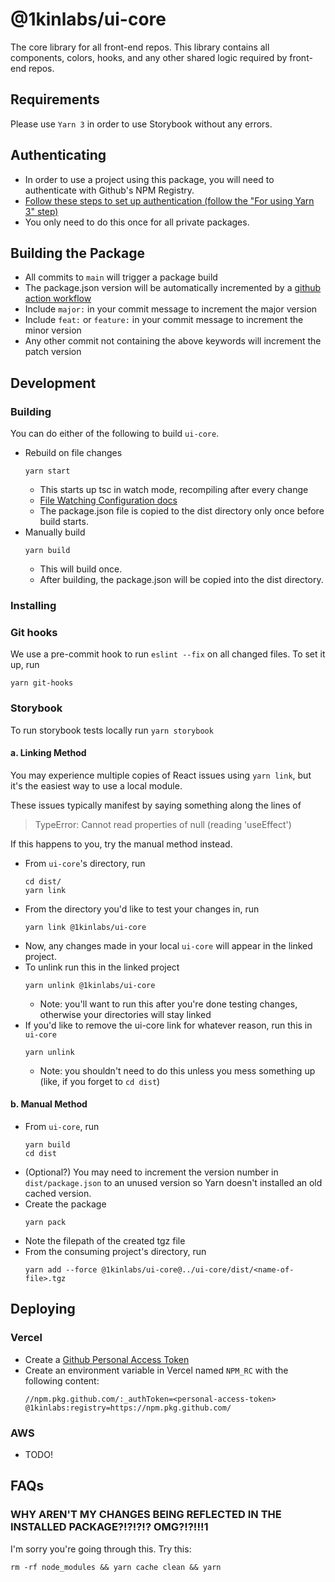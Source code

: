 # @1kinlabs/ui-core
The core library for all front-end repos. This library contains all components, colors, hooks, and any other shared logic required by front-end repos.

## Requirements
Please use `Yarn 3` in order to use Storybook without any errors. 

## Authenticating
* In order to use a project using this package, you will need to authenticate with Github's NPM Registry.
* [Follow these steps to set up authentication (follow the "For using Yarn 3" step)](https://1kin.atlassian.net/wiki/spaces/SD/pages/2686990/Github+NPM+Registry+Setup)
* You only need to do this once for all private packages.

## Building the Package
* All commits to `main` will trigger a package build
* The package.json version will be automatically incremented by a [github action workflow](https://github.com/phips28/gh-action-bump-version)
* Include `major:` in your commit message to increment the major version
* Include `feat:` or `feature:` in your commit message to increment the minor version
* Any other commit not containing the above keywords will increment the patch version

## Development
### Building
You can do either of the following to build `ui-core`.
* Rebuild on file changes
    ```
    yarn start
    ```
    - This starts up tsc in watch mode, recompiling after every change
    - [File Watching Configuration docs](https://www.typescriptlang.org/docs/handbook/configuring-watch.html)
    - The package.json file is copied to the dist directory only once before build starts.
* Manually build
    ```
    yarn build
    ```
    - This will build once.
    - After building, the package.json will be copied into the dist directory.

### Installing
### Git hooks
We use a pre-commit hook to run `eslint --fix` on all changed files.
To set it up, run
```
yarn git-hooks
```

### Storybook
To run storybook tests locally run `yarn storybook`

#### a. Linking Method
You may experience multiple copies of React issues using `yarn link`,
but it's the easiest way to use a local module.

These issues typically manifest by saying something along the lines of
> TypeError: Cannot read properties of null (reading 'useEffect')

If this happens to you, try the manual method instead.

* From `ui-core`'s directory, run
    ```
    cd dist/
    yarn link
    ```
* From the directory you'd like to test your changes in, run
    ```
    yarn link @1kinlabs/ui-core
    ```
* Now, any changes made in your local `ui-core` will appear in the linked project.
* To unlink run this in the linked project
    ```
    yarn unlink @1kinlabs/ui-core
    ```
    - Note: you'll want to run this after you're done testing changes, otherwise your directories will stay linked
* If you'd like to remove the ui-core link for whatever reason, run this in `ui-core`
    ```
    yarn unlink
    ```
    - Note: you shouldn't need to do this unless you mess something up
        (like, if you forget to `cd dist`)

#### b. Manual Method
* From `ui-core`, run
    ```
    yarn build
    cd dist
    ```
* (Optional?) You may need to increment the version number in `dist/package.json` to an unused version so Yarn doesn't installed an old cached version.
* Create the package
    ```
    yarn pack
    ```
* Note the filepath of the created tgz file
* From the consuming project's directory, run
    ```
    yarn add --force @1kinlabs/ui-core@../ui-core/dist/<name-of-file>.tgz
    ```

## Deploying
### Vercel
* Create a [Github Personal Access Token](https://docs.github.com/en/authentication/keeping-your-account-and-data-secure/managing-your-personal-access-tokens)
* Create an environment variable in Vercel named `NPM_RC` with the following content:
    ```
    //npm.pkg.github.com/:_authToken=<personal-access-token>
    @1kinlabs:registry=https://npm.pkg.github.com/
    ```

### AWS
* TODO!


## FAQs
### WHY AREN'T MY CHANGES BEING REFLECTED IN THE INSTALLED PACKAGE?!?!?!? OMG?!?!!!1
I'm sorry you're going through this. Try this:
```
rm -rf node_modules && yarn cache clean && yarn
```
